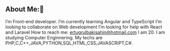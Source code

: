 ## About Me:👋

 I’m Front-end developer.
 I’m currently learning Angular and TypeScript
 I’m looking to collaborate on Web development 
 I’m looking for help with  React and Laravel
 How to reach me: ertugrulbakisahin@hotmail.com
 I am 20.
 I am studying Computer Enginnering.
 My techs are  PHP,C,C++,JAVA,PYTHON,SQL,HTML,CSS,JAVASCRIPT,C#.
